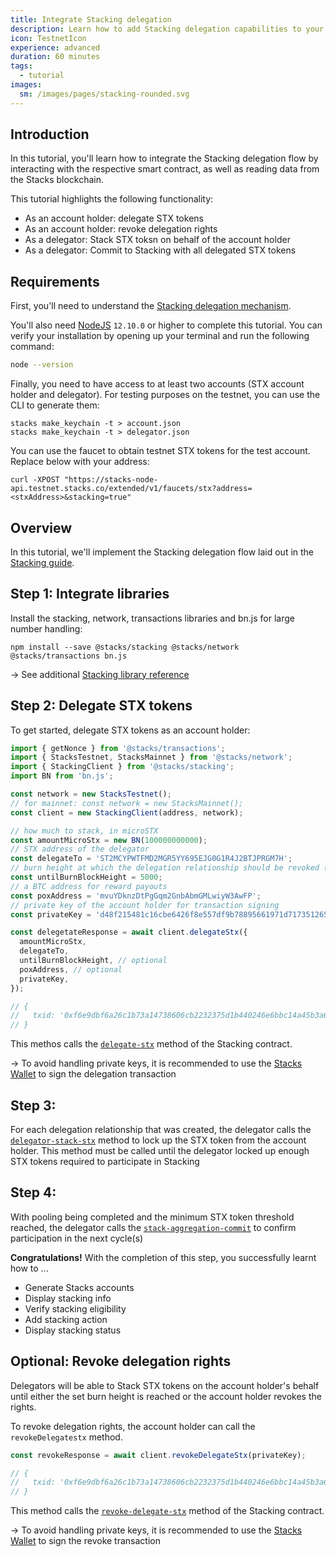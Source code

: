 ```yaml
---
title: Integrate Stacking delegation
description: Learn how to add Stacking delegation capabilities to your wallet or exchange
icon: TestnetIcon
experience: advanced
duration: 60 minutes
tags:
  - tutorial
images:
  sm: /images/pages/stacking-rounded.svg
---
```


## Introduction

In this tutorial, you'll learn how to integrate the Stacking delegation flow by interacting with the respective smart contract, as well as reading data from the Stacks blockchain.

This tutorial highlights the following functionality:

- As an account holder: delegate STX tokens
- As an account holder: revoke delegation rights
- As a delegator: Stack STX toksn on behalf of the account holder
- As a delegator: Commit to Stacking with all delegated STX tokens

## Requirements

First, you'll need to understand the [Stacking delegation mechanism](/understand-stacks/stacking).

You'll also need [NodeJS](https://nodejs.org/en/download/) `12.10.0` or higher to complete this tutorial. You can verify your installation by opening up your terminal and run the following command:

```bash
node --version
```

Finally, you need to have access to at least two accounts (STX account holder and delegator). For testing purposes on the testnet, you can use the CLI to generate them:

```shell
stacks make_keychain -t > account.json
stacks make_keychain -t > delegator.json
```

You can use the faucet to obtain testnet STX tokens for the test account. Replace <stxAddress> below with your address:

```shell
curl -XPOST "https://stacks-node-api.testnet.stacks.co/extended/v1/faucets/stx?address=<stxAddress>&stacking=true"
```

## Overview

In this tutorial, we'll implement the Stacking delegation flow laid out in the [Stacking guide](/understand-stacks/stacking#delegation).

## Step 1: Integrate libraries

Install the stacking, network, transactions libraries and bn.js for large number handling:

```shell
npm install --save @stacks/stacking @stacks/network @stacks/transactions bn.js
```

-> See additional [Stacking library reference](https://github.com/blockstack/stacks.js/tree/master/packages/stacking)

## Step 2: Delegate STX tokens

To get started, delegate STX tokens as an account holder:

```js
import { getNonce } from '@stacks/transactions';
import { StacksTestnet, StacksMainnet } from '@stacks/network';
import { StackingClient } from '@stacks/stacking';
import BN from 'bn.js';

const network = new StacksTestnet();
// for mainnet: const network = new StacksMainnet();
const client = new StackingClient(address, network);

// how much to stack, in microSTX
const amountMicroStx = new BN(100000000000);
// STX address of the delegator
const delegateTo = 'ST2MCYPWTFMD2MGR5YY695EJG0G1R4J2BTJPRGM7H';
// burn height at which the delegation relationship should be revoked (optional)
const untilBurnBlockHeight = 5000;
// a BTC address for reward payouts
const poxAddress = 'mvuYDknzDtPgGqm2GnbAbmGMLwiyW3AwFP';
// private key of the account holder for transaction signing
const privateKey = 'd48f215481c16cbe6426f8e557df9b78895661971d71735126545abddcd5377001';

const delegetateResponse = await client.delegateStx({
  amountMicroStx,
  delegateTo,
  untilBurnBlockHeight, // optional
  poxAddress, // optional
  privateKey,
});

// {
//   txid: '0xf6e9dbf6a26c1b73a14738606cb2232375d1b440246e6bbc14a45b3a66618481',
// }
```

This methos calls the [`delegate-stx`](/references/stacking-contract#delegate-stx) method of the Stacking contract.

-> To avoid handling private keys, it is recommended to use the [Stacks Wallet](https://www.hiro.so/wallet) to sign the delegation transaction

## Step 3:

For each delegation relationship that was created, the delegator calls the [`delegator-stack-stx`](/references/stacking-contract#delegate-stack-stx) method to lock up the STX token from the account holder. This method must be called until the delegator locked up enough STX tokens required to participate in Stacking

## Step 4:

With pooling being completed and the minimum STX token threshold reached, the delegator calls the [`stack-aggregation-commit`](/references/stacking-contract#stack-aggregation-commit) to confirm participation in the next cycle(s)

**Congratulations!** With the completion of this step, you successfully learnt how to ...

- Generate Stacks accounts
- Display stacking info
- Verify stacking eligibility
- Add stacking action
- Display stacking status

## Optional: Revoke delegation rights

Delegators will be able to Stack STX tokens on the account holder's behalf until either the set burn height is reached or the account holder revokes the rights.

To revoke delegation rights, the account holder can call the `revokeDelegatestx` method.

```js
const revokeResponse = await client.revokeDelegateStx(privateKey);

// {
//   txid: '0xf6e9dbf6a26c1b73a14738606cb2232375d1b440246e6bbc14a45b3a66618481',
// }
```

This method calls the [`revoke-delegate-stx`](/references/stacking-contract#revoke-delegate-stx) method of the Stacking contract.

-> To avoid handling private keys, it is recommended to use the [Stacks Wallet](https://www.hiro.so/wallet) to sign the revoke transaction
